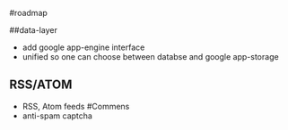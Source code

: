 #roadmap

##data-layer
 * add google app-engine interface
 * unified so one can choose between databse and google app-storage
  
## RSS/ATOM
 * RSS, Atom feeds
#Commens
 * anti-spam captcha
  